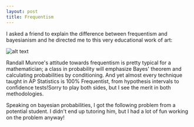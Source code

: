 ```yaml
---
layout: post
title: Frequentism
---
```


I asked a friend to explain the difference between frequentism and bayesianism and he directed me to this very educational work of art:

![alt text](https://raw.githubusercontent.com/rachel1792/jekyll-now/master/images/bayesians.png "xkcd.com/1132")

Randall Munroe's attitude towards frequentism is pretty typical for a mathematician; a class in probability will emphasize Bayes' theorem and calculating probabilities by conditioning.  And yet almost every technique taught in AP Statistics is 100% Frequentist, from hypothesis intervals to confidence tests!Sorry to play both sides, but I see the merit in both methodologies. 

Speaking on bayesian probabilities, I got the following problem from a potential student.  I didn't end up tutoring him, but I had a lot of fun working on the problem anyway!


